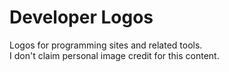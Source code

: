 # Developer Logos
Logos for programming sites and related tools. \
I don't claim personal image credit for this content.

